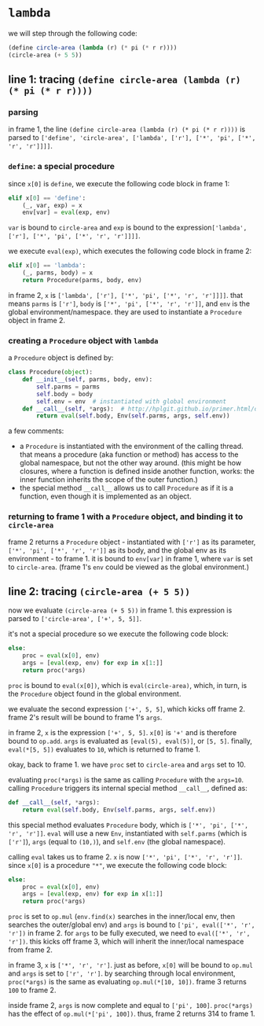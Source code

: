 # `lambda`
we will step through the following code:
```scheme
(define circle-area (lambda (r) (* pi (* r r))))
(circle-area (+ 5 5))
```
## line 1: tracing `(define circle-area (lambda (r) (* pi (* r r))))`
### parsing
in frame 1, the line `(define circle-area (lambda (r) (* pi (* r r))))` is parsed to `['define', 'circle-area', ['lambda', ['r'], ['*', 'pi', ['*', 'r', 'r']]]]`.

### `define`: a special procedure
since `x[0]` is `define`, we execute the following code block in frame 1:
```python
elif x[0] == 'define':
    (_, var, exp) = x
    env[var] = eval(exp, env)
```
`var` is bound to `circle-area` and `exp` is bound to the expression`['lambda', ['r'], ['*', 'pi', ['*', 'r', 'r']]]]`. 

we execute `eval(exp)`, which executes the following code block in frame 2:
```python
elif x[0] == 'lambda':
    (_, parms, body) = x
    return Procedure(parms, body, env)
```
in frame 2, `x` is `['lambda', ['r'], ['*', 'pi', ['*', 'r', 'r']]]]`. that means `parms` is `['r']`, `body` is `['*', 'pi', ['*', 'r', 'r']]`, and `env` is the global environment/namespace. they are used to instantiate a `Procedure` object in frame 2.

### creating a `Procedure` object with `lambda`
a `Procedure` object is defined by:
```python
class Procedure(object):
    def __init__(self, parms, body, env):
        self.parms = parms 
        self.body = body
        self.env = env  # instantiated with global environment
    def __call__(self, *args):  # http://hplgit.github.io/primer.html/doc/pub/class/._class-solarized003.html
        return eval(self.body, Env(self.parms, args, self.env))
```
a few comments:
* a `Procedure` is instantiated with the environment of the calling thread. that means a procedure (aka function or method) has access to the global namespace, but not the other way around. (this might be how closures, where a function is defined inside another function, works: the inner function inherits the scope of the outer function.)
* the special method `__call__` allows us to call `Procedure` as if it is a function, even though it is implemented as an object.

### returning to frame 1 with a `Procedure` object, and binding it to `circle-area`
frame 2 returns a `Procedure` object - instantiated with `['r']` as its parameter, `['*', 'pi', ['*', 'r', 'r']]` as its body, and the global env as its environment - to frame 1. it is bound to `env[var]` in frame 1, where `var` is set to `circle-area`. (frame 1's `env` could be viewed as the global environment.) 

## line 2: tracing `(circle-area (+ 5 5))`
now we evaluate `(circle-area (+ 5 5))` in frame 1. this expression is parsed to `['circle-area', ['+', 5, 5]]`.

it's not a special procedure so we execute the following code block:
```python
else:
    proc = eval(x[0], env)
    args = [eval(exp, env) for exp in x[1:]]
    return proc(*args)
```
`proc` is bound to `eval(x[0])`, which is `eval(circle-area)`, which, in turn, is the `Procedure` object found in the global environment. 

we evaluate the second expression `['+', 5, 5]`, which kicks off frame 2. frame 2's result will be bound to frame 1's `args`.

in frame 2, `x` is the expression `['+', 5, 5]`. `x[0]` is `'+'` and is therefore bound to `op.add`. `args` is evaluated as `[eval(5), eval(5)]`, or `[5, 5]`. finally, `eval(*[5, 5])` evaluates to `10`, which is returned to frame 1. 

okay, back to frame 1. we have `proc` set to `circle-area` and `args` set to 10. 

evaluating `proc(*args)` is the same as calling `Procedure` with the `args=10`. calling `Procedure` triggers its internal special method `__call__`, defined as:
```python
def __call__(self, *args):
    return eval(self.body, Env(self.parms, args, self.env))
```
this special method evaluates `Procedure` body, which is `['*', 'pi', ['*', 'r', 'r']]`. `eval` will use a new `Env`, instantiated with `self.parms` (which is `['r']`), `args` (equal to `(10,)`), and `self.env` (the global namespace). 

calling `eval` takes us to frame 2. `x` is now `['*', 'pi', ['*', 'r', 'r']]`. since `x[0]` is a procedure `"*"`, we execute the following code block:
```python
else:
    proc = eval(x[0], env)
    args = [eval(exp, env) for exp in x[1:]]
    return proc(*args)
```
`proc` is set to `op.mul` (`env.find(x)` searches in the inner/local env, then searches the outer/global env) and `args` is bound to `['pi', eval(['*', 'r', 'r'])` in frame 2. for `args` to be fully executed, we need to `eval(['*', 'r', 'r'])`. this kicks off frame 3, which will inherit the inner/local namespace from frame 2.

in frame 3, `x` is `['*', 'r', 'r']`. just as before, `x[0]` will be bound to `op.mul` and `args` is set to `['r', 'r']`. by searching through local environment, `proc(*args)` is the same as evaluating `op.mul(*[10, 10])`. frame 3 returns `100` to frame 2.

inside frame 2, `args` is now complete and equal to `['pi', 100]`. `proc(*args)` has the effect of `op.mul(*['pi', 100])`. thus, frame 2 returns 314 to frame 1. 